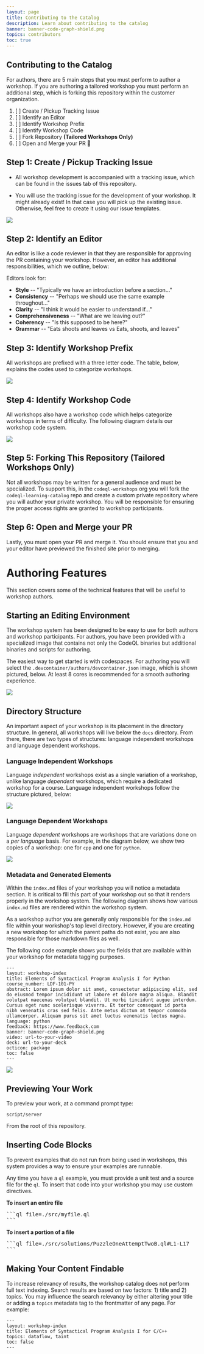 ```yaml
---
layout: page
title: Contributing to the Catalog
description: Learn about contributing to the catalog
banner: banner-code-graph-shield.png
topics: contributors
toc: true
---
```


## Contributing to the Catalog

For authors, there are 5 main steps that you must perform to author a workshop.
If you are authoring a tailored workshop you must perform an additional step,
which is forking this repository within the customer organization. 

1. [ ] Create / Pickup Tracking Issue
2. [ ] Identify an Editor
3. [ ] Identify Workshop Prefix
4. [ ] Identify Workshop Code 
5. [ ] Fork Repository **(Tailored Workshops Only)**
6. [ ] Open and Merge your PR :tada: 

## Step 1: Create / Pickup Tracking Issue

- All workshop development is accompanied with a tracking issue, which can be
found in the issues tab of this repository. 

- You will use the tracking issue for the development of your workshop. It might
  already exist! In that case you will pick up the existing issue. Otherwise,
  feel free to create it using our issue templates. 

<img src="/assets/images/issue-template.png">

## Step 2: Identify an Editor

An editor is like a code reviewer in that they are responsible for approving the
PR containing your workshop. However, an editor has additional
responsibilities, which we outline, below: 

Editors look for:

- **Style** -- "Typically we have an introduction before a section..."
- **Consistency** -- "Perhaps we should use the same example throughout..."
- **Clarity** -- "I think it would be easier to understand if..."
- **Comprehensiveness** -- "What are we leaving out?"
- **Coherency** -- "Is this supposed to be here?"
- **Grammar** -- "Eats shoots and leaves vs Eats, shoots, and leaves"

## Step 3: Identify Workshop Prefix

All workshops are prefixed with a three letter code. The table, below, explains
the codes used to categorize workshops. 

<img src="/assets/images/workshop-prefixes.png">


## Step 4: Identify Workshop Code 

All workshops also have a workshop code which helps categorize workshops in
terms of difficulty. The following diagram details our workshop code system. 


<img src="/assets/images/workshop-code.png">


## Step 5: Forking This Repository (Tailored Workshops Only)

Not all workshops may be written for a general audience and must be specialized.
To support this, in the `codeql-workshops` org you will fork the
`codeql-learning-catalog` repo and create a custom private repository where you
will author your private workshop. You will be responsible for ensuring the
proper access rights are granted to workshop participants. 

## Step 6: Open and Merge your PR

Lastly, you must open your PR and merge it. You should ensure that you and your editor have
previewed the finished site prior to merging. 


# Authoring Features 

This section covers some of the technical features that will be useful to
workshop authors. 

## Starting an Editing Environment 

The workshop system has been designed to be easy to use for both authors and
workshop participants. For authors, you have been provided with a specialized
image that contains not only the CodeQL binaries but additional binaries and
scripts for authoring. 

The easiest way to get started is with codespaces. For authoring you will select
the `.devcontainer/authors/devcontainer.json` image, which is shown pictured,
below. At least 8 cores is recommended for a smooth authoring experience. 


<img src="/assets/images/codespaces.png">

## Directory Structure 

An important aspect of your workshop is its placement in the directory
structure. In general, all workshops will live below the `docs` directory. From
there, there are two types of structures: language independent workshops and
language dependent workshops.

### Language Independent Workshops

Language *independent* workshops exist as a single variation of a workshop,
unlike language *dependent* workshops, which require a dedicated workshop for a
course. Language independent workshops follow the structure pictured, below:

<img src="/assets/images/language-independent-structure.png">


### Language Dependent Workshops 

Language *dependent* workshops are workshops that are variations done on a *per
language* basis. For example, in the diagram below, we show two copies of a
workshop: one for `cpp` and one for `python`. 

<img src="/assets/images/language-dependent-structure.png">

### Metadata and Generated Elements

Within the `index.md` files of your workshop you will notice a metadata section.
It is critical to fill this part of your workshop out so that it renders
properly in the workshop system. The following diagram shows how various
`index.md` files are rendered within the workshop system. 

As a workshop author you are generally only responsible for the `index.md` file
within your workshop's top level directory. However, if you are creating a new
workshop for which the parent paths do not exist, you are also responsible for
those markdown files as well. 

The following code example shows you the fields that are available within your
workshop for metadata tagging purposes. 

```
---
layout: workshop-index
title: Elements of Syntactical Program Analysis I for Python
course_number: LDF-101-PY
abstract: Lorem ipsum dolor sit amet, consectetur adipiscing elit, sed do eiusmod tempor incididunt ut labore et dolore magna aliqua. Blandit volutpat maecenas volutpat blandit. Ut morbi tincidunt augue interdum. Cursus eget nunc scelerisque viverra. Et tortor consequat id porta nibh venenatis cras sed felis. Ante metus dictum at tempor commodo ullamcorper. Aliquam purus sit amet luctus venenatis lectus magna. 
language: python
feedback: https://www.feedback.com 
banner: banner-code-graph-shield.png
video: url-to-your-video
deck: url-to-your-deck 
octicon: package
toc: false
---
```

<img src="public/assets/images/metadata.png">

## Previewing Your Work


To preview your work, at a command prompt type:

```
script/server 
```

From the root of this repository. 

## Inserting Code Blocks

To prevent examples that do not run from being used in workshops, this system
provides a way to ensure your examples are runnable. 

Any time you have a `ql` example, you must provide a unit test and a source file
for the `ql`. To insert that code into your workshop you may use custom
directives. 

**To insert an entire file**

<pre>
```ql file=./src/myfile.ql
```
</pre>

**To insert a portion of a file**

<pre>
```ql file=./src/solutions/PuzzleOneAttemptTwoB.ql#L1-L17
```
</pre>

## Making Your Content Findable

To increase relevancy of results, the workshop catalog does not perform full
text indexing. Search results are based on two factors: 1) title and 2) topics.
You may influence the search relevancy by either altering your title or adding a
`topics` metadata tag to the frontmatter of any page. For example:

```
---
layout: workshop-index
title: Elements of Syntactical Program Analysis I for C/C++
topics: dataflow, taint
toc: false
---
```